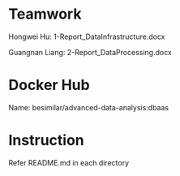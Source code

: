 # Teamwork
Hongwei Hu: 1-Report_DataInfrastructure.docx

Guangnan Liang: 2-Report_DataProcessing.docx

# Docker Hub
Name: besimilar/advanced-data-analysis:dbaas

# Instruction
Refer README.md in each directory